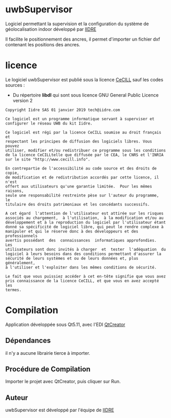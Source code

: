 # uwbSupervisor

Logiciel permettant la supervision et la configuration du système de géolocalisation indoor développé par [IIDRE](https://www.iidre.com)

Il facilite le positionnement des ancres, il permet d'importer un fichier dxf contenant les positions des ancres.

# licence 

Le logiciel uwbSupervisor est publié sous la licence [CeCILL](http://www.cecill.info/licences/Licence_CeCILL_V2-fr.html)
sauf les codes sources :
 * Du répertoire **libdl** qui sont sous licence  GNU General Public Licence version 2

```
Copyright Iidre SAS 01 janvier 2019 tech@iidre.com

Ce logiciel est un programme informatique servant à superviser et configurer le réseau UWB du kit Iidre.

Ce logiciel est régi par la licence CeCILL soumise au droit français et
respectant les principes de diffusion des logiciels libres. Vous pouvez
utiliser, modifier et/ou redistribuer ce programme sous les conditions
de la licence CeCILLtelle que diffusée par le CEA, le CNRS et l'INRIA 
sur le site "http://www.cecill.info".

En contrepartie de l'accessibilité au code source et des droits de copie,
de modification et de redistribution accordés par cette licence, il n'est
offert aux utilisateurs qu'une garantie limitée.  Pour les mêmes raisons,
seule une responsabilité restreinte pèse sur l'auteur du programme,  le
titulaire des droits patrimoniaux et les concédants successifs.

A cet égard  l'attention de l'utilisateur est attirée sur les risques
associés au chargement,  à l'utilisation,  à la modification et/ou au
développement et à la reproduction du logiciel par l'utilisateur étant 
donné sa spécificité de logiciel libre, qui peut le rendre complexe à 
manipuler et qui le réserve donc à des développeurs et des professionnels
avertis possédant  des  connaissances  informatiques approfondies.  Les
utilisateurs sont donc invités à charger  et  tester  l'adéquation  du
logiciel à leurs besoins dans des conditions permettant d'assurer la
sécurité de leurs systèmes et ou de leurs données et, plus généralement, 
à l'utiliser et l'exploiter dans les mêmes conditions de sécurité. 

Le fait que vous puissiez accéder à cet en-tête signifie que vous avez 
pris connaissance de la licence CeCILL, et que vous en avez accepté les
termes.
```


# Compilation

Application développée sous Qt5.11, avec l'EDI [QtCreator](https://www.qt.io/download)


## Dépendances
il n'y a aucune librairie tierce à importer.

## Procédure de Compilation

Importer le projet avec QtCreator, puis cliquer sur Run.


## Auteur 
uwbSupervisor est développé par l'équipe de  [IIDRE](https://www.iidre.com)


